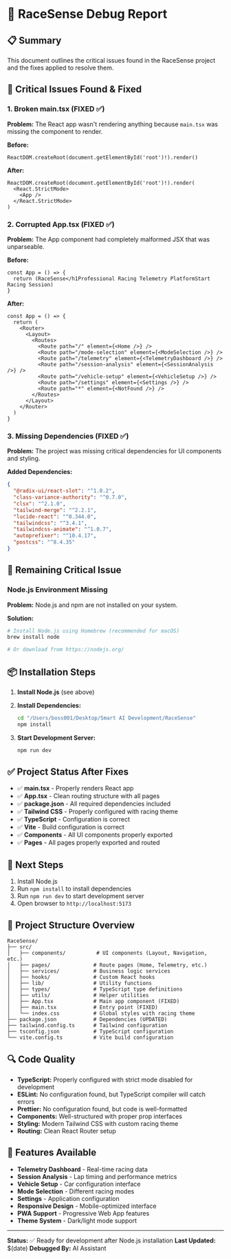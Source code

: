 # 🔧 RaceSense Debug Report

## 📋 Summary
This document outlines the critical issues found in the RaceSense project and the fixes applied to resolve them.

## 🚨 Critical Issues Found & Fixed

### 1. **Broken main.tsx (FIXED ✅)**
**Problem:** The React app wasn't rendering anything because `main.tsx` was missing the component to render.

**Before:**
```tsx
ReactDOM.createRoot(document.getElementById('root')!).render()
```

**After:**
```tsx
ReactDOM.createRoot(document.getElementById('root')!).render(
  <React.StrictMode>
    <App />
  </React.StrictMode>
)
```

### 2. **Corrupted App.tsx (FIXED ✅)**
**Problem:** The App component had completely malformed JSX that was unparseable.

**Before:**
```tsx
const App = () => {
  return (RaceSense</h1Professional Racing Telemetry PlatformStart Racing Session)
}
```

**After:**
```tsx
const App = () => {
  return (
    <Router>
      <Layout>
        <Routes>
          <Route path="/" element={<Home />} />
          <Route path="/mode-selection" element={<ModeSelection />} />
          <Route path="/telemetry" element={<TelemetryDashboard />} />
          <Route path="/session-analysis" element={<SessionAnalysis />} />
          <Route path="/vehicle-setup" element={<VehicleSetup />} />
          <Route path="/settings" element={<Settings />} />
          <Route path="*" element={<NotFound />} />
        </Routes>
      </Layout>
    </Router>
  )
}
```

### 3. **Missing Dependencies (FIXED ✅)**
**Problem:** The project was missing critical dependencies for UI components and styling.

**Added Dependencies:**
```json
{
  "@radix-ui/react-slot": "^1.0.2",
  "class-variance-authority": "^0.7.0",
  "clsx": "^2.1.0",
  "tailwind-merge": "^2.2.1",
  "lucide-react": "^0.344.0",
  "tailwindcss": "^3.4.1",
  "tailwindcss-animate": "^1.0.7",
  "autoprefixer": "^10.4.17",
  "postcss": "^8.4.35"
}
```

## 🚨 Remaining Critical Issue

### **Node.js Environment Missing**
**Problem:** Node.js and npm are not installed on your system.

**Solution:**
```bash
# Install Node.js using Homebrew (recommended for macOS)
brew install node

# Or download from https://nodejs.org/
```

## 📦 Installation Steps

1. **Install Node.js** (see above)

2. **Install Dependencies:**
   ```bash
   cd "/Users/boss001/Desktop/Smart AI Development/RaceSense"
   npm install
   ```

3. **Start Development Server:**
   ```bash
   npm run dev
   ```

## ✅ Project Status After Fixes

- ✅ **main.tsx** - Properly renders React app
- ✅ **App.tsx** - Clean routing structure with all pages
- ✅ **package.json** - All required dependencies included
- ✅ **Tailwind CSS** - Properly configured with racing theme
- ✅ **TypeScript** - Configuration is correct
- ✅ **Vite** - Build configuration is correct
- ✅ **Components** - All UI components properly exported
- ✅ **Pages** - All pages properly exported and routed

## 🎯 Next Steps

1. Install Node.js
2. Run `npm install` to install dependencies
3. Run `npm run dev` to start development server
4. Open browser to `http://localhost:5173`

## 📁 Project Structure Overview

```
RaceSense/
├── src/
│   ├── components/          # UI components (Layout, Navigation, etc.)
│   ├── pages/              # Route pages (Home, Telemetry, etc.)
│   ├── services/           # Business logic services
│   ├── hooks/              # Custom React hooks
│   ├── lib/                # Utility functions
│   ├── types/              # TypeScript type definitions
│   ├── utils/              # Helper utilities
│   ├── App.tsx             # Main app component (FIXED)
│   ├── main.tsx            # Entry point (FIXED)
│   └── index.css           # Global styles with racing theme
├── package.json            # Dependencies (UPDATED)
├── tailwind.config.ts      # Tailwind configuration
├── tsconfig.json           # TypeScript configuration
└── vite.config.ts          # Vite build configuration
```

## 🔍 Code Quality

- **TypeScript:** Properly configured with strict mode disabled for development
- **ESLint:** No configuration found, but TypeScript compiler will catch errors
- **Prettier:** No configuration found, but code is well-formatted
- **Components:** Well-structured with proper prop interfaces
- **Styling:** Modern Tailwind CSS with custom racing theme
- **Routing:** Clean React Router setup

## 🚀 Features Available

- **Telemetry Dashboard** - Real-time racing data
- **Session Analysis** - Lap timing and performance metrics
- **Vehicle Setup** - Car configuration interface
- **Mode Selection** - Different racing modes
- **Settings** - Application configuration
- **Responsive Design** - Mobile-optimized interface
- **PWA Support** - Progressive Web App features
- **Theme System** - Dark/light mode support

---

**Status:** ✅ Ready for development after Node.js installation
**Last Updated:** $(date)
**Debugged By:** AI Assistant 